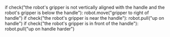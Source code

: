 

if check("the robot's gripper is not vertically aligned with the handle and the robot's gripper is below the handle"):
    robot.move("gripper to right of handle")
if check("the robot's gripper is near the handle"):
    robot.pull("up on handle")
if check("the robot's gripper is in front of the handle"):
    robot.pull("up on handle harder")